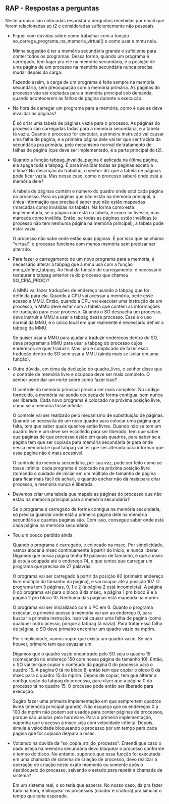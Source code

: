 ## RAP - Respostas a perguntas

Neste arquivo são colocadas respostar a perguntas recebidas por email que forem relacionadas ao t2 e consideradas suficientemente não pessoais.

- Fiquei com dúvidas sobre como trabalhar com a função so_carrega_programa_na_memoria_virtual() e como usar a mmu nela.

   Minha sugestão é ter a memória secundária grande o suficiente para conter todos os programas. Dessa forma, quando um programa é carregado, tem lugar pra ele na memória secundária, e a posição de uma página de um processo na memória secundária nunca precisa mudar depois da carga.

   Fazendo assim, a carga de um programa é feita sempre na memória secundária, sem preocupação com a memória primária. As páginas do processo vão ser copiadas para a memória principal sob demanda, quando acontecerem as falhas de página durante a execução.

- Na hora de carregar um programa para a memória, como é que se deve invalidar as páginas? 

   É só criar uma tabela de páginas vazia para o processo. As páginas do processo são carregadas todas para a memória secundária, e a tabela tá vazia.
   Quanto o processo for executar, a primeira instrução vai causar uma falha de página, e a primeira página dele vai ter que ser trazida da secundária pra primária, pelo mecanismo normal de tratamento de falhas de página (que deve ser implementado, é a parte principal do t2).

- Quando a função tabpag_invalida_pagina é aplicada na última página, ela apaga toda a tabpag. É para invalidar todas as páginas exceto a última? Na descrição do trabalho, o senhor diz que a tabela de páginas pode ficar vazia. Mas nesse caso, como o processo saberá onde está a memória dele?

   A tabela de páginas contém o número do quadro onde está cada página do processo. Para as páginas que não estão na memória principal, a única informação que precisa é saber que não estão mapeadas (marcadas como inválidas na tabela). Na forma como está implementada, se a página não está na tabela, é como se tivesse, mas marcada como inválida. Então, se todas as páginas estão inválidas (o processo não tem nenhuma página na memória principal), a tabela pode estar vazia.

   O processo não sabe onde estão suas páginas. É por isso que se chama "virtual", o processo funciona com menos memória sem precisar ser alterado.

- Para fazer o carregamento de um novo programa para a memória, é necessário alterar a tabpag que a mmu usa com a função mmu_define_tabpag. Ao final da função de carregamento, é necessário restaurar a tabpag anterior (a do processo que chamou SO_CRIA_PROC)?

   A MMU vai fazer traduções de endereço usando a tabpag que for definida para ela. Quando a CPU vai acessar a memória, pede esse acesso à MMU. Então, quando a CPU vai executar uma instrução de um processo, a MMU deve estar com a tabela que contém as informações de tradução para esse processo. Quando o SO despacha um processo, deve instruir a MMU a usar a tabpag desse processo. Esse é o uso normal da MMU, e o único local em que realmente é necessário definir a tabpag da MMU.

   Se quiser usar a MMU para ajudar a traduzir endereços dentro do SO, deve programar a MMU para usar a tabpag do processo cujos endereços se quer traduzir. Mas não é complicado de fazer essa tradução dentro do SO sem usar a MMU (ainda mais se isolar em uma função).

- Outra dúvida, em cima da declação do quadro_livre, o senhor disse que o controle de memória livre e ocupada deve ser mais completo. O senhor pode dar um norte sobre como fazer isso?

   O controle da memória principal precisa ser mais completo. No código fornecido, a memória vai sendo ocupada de forma contígua, sem nunca ser liberada. Cada novo programa é colocado na próxima posição livre, como se a memória fosse infinita.

   O controle vai ser realizado pelo mecanismo de substituição de páginas. Quando se necessita de um novo quadro para colocar uma página que falta, tem que saber quais quadros estão livres. Quando não se tem um quadro livre e um deve ser escolhido para ser liberado, tem que saber que páginas de que processo estão em quais quadros, para saber se a página tem que ser copiada para memória secundária (e para onde nessa memória) e qual tabpag vai ter que ser alterada para informar que essa página não é mais acessível.

   O controle da memória secundária, por sua vez, pode ser feito como se fosse infinita: cada programa é colocado na próxima posição livre (tomando o cuidado de iniciar em um múltiplo de tamanho de página para ficar mais fácil de achar), e quando encher não dá mais para criar processo, a memória nunca é liberada.

- Devemos criar uma tabela que mapeia as páginas do processo que não estão na memória principal para a memória secundária?

   Se o programa é carregado de forma contígua na memória secundária, só precisa guardar onde está a primeira página dele na memória secundária e quantas páginas são. Com isso, consegue saber onde está cada página na memória secundária.

- Tou um pouco perdido ainda

   Quando o programa é carregado, é colocado na msec. Por simplicidade, vamos alocar a msec continuamente à partir do início, e nunca liberar. Digamos que nossa página tenha 10 palavras de tamanho, e que a msec já esteja ocupada até o endereço 74, e que temos que carregar um programa que precisa de 27 palavras.

   O programa vai ser carregado à partir da posição 80 (primeiro endereço livre múltiplo do tamanho da página), e vai ocupar até a posição 107. O programa tem 3 páginas, 0, 1 e 2 (a página 2 está incompleta). A página 0 do programa vai para o bloco 8 da msec, a página 1 pro bloco 9 e a página 2 pro bloco 10. Nenhuma das páginas está mapeada na mprim.

   O programa vai ser inicializado com o PC em 0. Quanto o programa executar, o primeiro acesso à memória vai ser ao endereço 0, para buscar a primeira instrução. Isso vai causar uma falha de página (como qualquer outro acesso, porque a tabpag tá vazia).
   Para tratar essa falha de página, o SO deve primeiro encontrar um quadro vazio na mprim.

   Por simplicidade, vamos supor que exista um quadro vazio. Se não houver, primeiro tem que esvaziar um.

   Digamos que o quadro vazio encontrado pelo SO seja o quadro 15 (começando no endereço 150 com nossa página de tamanho 10). Então, o SO vai ter que copiar o conteúdo da página 0 do processo para o quadro 15. A página 0 tá no bloco 8, então tem que copiar o bloco 8 da msec para o quadro 15 da mprim.
   Depois de copiar, tem que alterar a configuração da tabpag do processo, para dizer que a página 0 do processo tá no quadro 15.
   O processo pode então ser liberado para execução.

   Sugiro fazer uma primeira implementação em que sempre tem quadros livres (memória principal grande). Não esqueça que os endereços 0 a 100 da mprim não podem ser usados para conter páginas de processos, porque são usados pelo hardware.
   Para a primeira implementação, suponha que o acesso à msec seja com velocidade infinita. Depois, simule a velocidade bloqueando o processo por um tempo para cada página que for copiada de/para a msec.

- Voltando na dúvida da "so_copia_str_do_processo". Entendi que caso o dado esteja na memória secundária devo bloquear o processo conforme o tempo do disco. No entanto, supondo que essa função foi executada em uma chamada de sistema de criação de processo, devo realizar a operação de criação neste exato momento ou somente após o desbloqueio do processo, salvando o estado para repetir a chamada de sistema?

   Em um sistema real, o so teria que esperar. No nosso caso, da pra fazer tudo na hora, e bloquear os processos (criador e criatura) pra simular o tempo que teria esperado.
